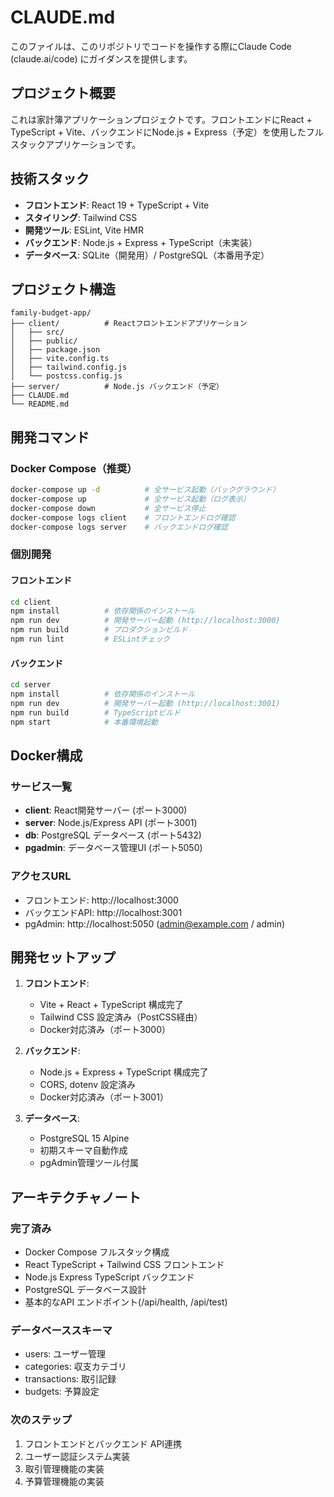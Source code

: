# CLAUDE.md

このファイルは、このリポジトリでコードを操作する際にClaude Code (claude.ai/code) にガイダンスを提供します。

## プロジェクト概要

これは家計簿アプリケーションプロジェクトです。フロントエンドにReact + TypeScript + Vite、バックエンドにNode.js + Express（予定）を使用したフルスタックアプリケーションです。

## 技術スタック

- **フロントエンド**: React 19 + TypeScript + Vite
- **スタイリング**: Tailwind CSS
- **開発ツール**: ESLint, Vite HMR
- **バックエンド**: Node.js + Express + TypeScript（未実装）
- **データベース**: SQLite（開発用）/ PostgreSQL（本番用予定）

## プロジェクト構造

```
family-budget-app/
├── client/          # Reactフロントエンドアプリケーション
│   ├── src/
│   ├── public/
│   ├── package.json
│   ├── vite.config.ts
│   ├── tailwind.config.js
│   └── postcss.config.js
├── server/          # Node.js バックエンド（予定）
├── CLAUDE.md
└── README.md
```

## 開発コマンド

### Docker Compose（推奨）
```bash
docker-compose up -d          # 全サービス起動（バックグラウンド）
docker-compose up             # 全サービス起動（ログ表示）
docker-compose down           # 全サービス停止
docker-compose logs client    # フロントエンドログ確認
docker-compose logs server    # バックエンドログ確認
```

### 個別開発
#### フロントエンド
```bash
cd client
npm install          # 依存関係のインストール
npm run dev          # 開発サーバー起動 (http://localhost:3000)
npm run build        # プロダクションビルド
npm run lint         # ESLintチェック
```

#### バックエンド
```bash
cd server
npm install          # 依存関係のインストール
npm run dev          # 開発サーバー起動 (http://localhost:3001)
npm run build        # TypeScriptビルド
npm start            # 本番環境起動
```

## Docker構成

### サービス一覧
- **client**: React開発サーバー (ポート3000)
- **server**: Node.js/Express API (ポート3001) 
- **db**: PostgreSQL データベース (ポート5432)
- **pgadmin**: データベース管理UI (ポート5050)

### アクセスURL
- フロントエンド: http://localhost:3000
- バックエンドAPI: http://localhost:3001
- pgAdmin: http://localhost:5050 (admin@example.com / admin)

## 開発セットアップ

1. **フロントエンド**: 
   - Vite + React + TypeScript 構成完了
   - Tailwind CSS 設定済み（PostCSS経由）
   - Docker対応済み（ポート3000）

2. **バックエンド**: 
   - Node.js + Express + TypeScript 構成完了
   - CORS, dotenv 設定済み
   - Docker対応済み（ポート3001）

3. **データベース**:
   - PostgreSQL 15 Alpine
   - 初期スキーマ自動作成
   - pgAdmin管理ツール付属

## アーキテクチャノート

### 完了済み
- Docker Compose フルスタック構成
- React TypeScript + Tailwind CSS フロントエンド
- Node.js Express TypeScript バックエンド
- PostgreSQL データベース設計
- 基本的なAPI エンドポイント(/api/health, /api/test)

### データベーススキーマ
- users: ユーザー管理
- categories: 収支カテゴリ
- transactions: 取引記録
- budgets: 予算設定

### 次のステップ
1. フロントエンドとバックエンド API連携
2. ユーザー認証システム実装
3. 取引管理機能の実装
4. 予算管理機能の実装